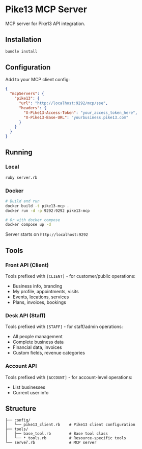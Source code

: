 # Pike13 MCP Server

MCP server for Pike13 API integration.

## Installation

```bash
bundle install
```

## Configuration

Add to your MCP client config:

```json
{
  "mcpServers": {
    "pike13": {
      "url": "http://localhost:9292/mcp/sse",
      "headers": {
        "X-Pike13-Access-Token": "your_access_token_here",
        "X-Pike13-Base-URL": "yourbusiness.pike13.com"
      }
    }
  }
}
```

## Running

### Local
```bash
ruby server.rb
```

### Docker
```bash
# Build and run
docker build -t pike13-mcp .
docker run -d -p 9292:9292 pike13-mcp

# Or with docker compose
docker compose up -d
```

Server starts on `http://localhost:9292`

## Tools

### Front API (Client)
Tools prefixed with `[CLIENT]` - for customer/public operations:
- Business info, branding
- My profile, appointments, visits
- Events, locations, services
- Plans, invoices, bookings

### Desk API (Staff)
Tools prefixed with `[STAFF]` - for staff/admin operations:
- All people management
- Complete business data
- Financial data, invoices
- Custom fields, revenue categories

### Account API
Tools prefixed with `[ACCOUNT]` - for account-level operations:
- List businesses
- Current user info

## Structure

```
├── config/
│   └── pike13_client.rb    # Pike13 client configuration
├── tools/
│   ├── base_tool.rb        # Base tool class
│   └── *_tools.rb          # Resource-specific tools
└── server.rb               # MCP server
```
